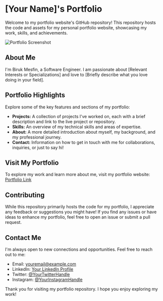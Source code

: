 # [Your Name]'s Portfolio

Welcome to my portfolio website's GitHub repository! This repository hosts the code and assets for my personal portfolio website, showcasing my work, skills, and achievements.

![Portfolio Screenshot](screenshot.png)

## About Me

I'm Biruk Mesfin, a Software Engineer. I am passionate about [Relevant Interests or Specializations] and love to [Briefly describe what you love doing in your field].

## Portfolio Highlights

Explore some of the key features and sections of my portfolio:

- **Projects:** A collection of projects I've worked on, each with a brief description and link to the live project or repository.
- **Skills:** An overview of my technical skills and areas of expertise.
- **About:** A more detailed introduction about myself, my background, and my professional journey.
- **Contact:** Information on how to get in touch with me for collaborations, inquiries, or just to say hi!

## Visit My Portfolio

To explore my work and learn more about me, visit my portfolio website: [Portfolio Link](bkmn.me)

## Contributing

While this repository primarily hosts the code for my portfolio, I appreciate any feedback or suggestions you might have! If you find any issues or have ideas to enhance my portfolio, feel free to open an issue or submit a pull request.

## Contact Me

I'm always open to new connections and opportunities. Feel free to reach out to me:

- Email: [youremail@example.com](mailto:birukmesfin246@gmail.com)
- LinkedIn: [Your LinkedIn Profile](https://www.linkedin.com/in/biruk-mesfin/)
- Twitter: [@YourTwitterHandle](https://twitter.com/Bi2kmes)
- Instagram: [@YourInstagramHandle](https://instagram.com/biruk__m)

Thank you for visiting my portfolio repository. I hope you enjoy exploring my work!

